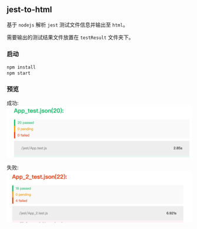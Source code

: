 ## jest-to-html
基于 `nodejs` 解析 `jest` 测试文件信息并输出至 `html`。

需要输出的测试结果文件放置在 `testResult` 文件夹下。

### 启动
```
npm install
npm start
```

### 预览
成功:
![成功](images/success.jpg)

失败:
![失败](images/failed.jpg)
